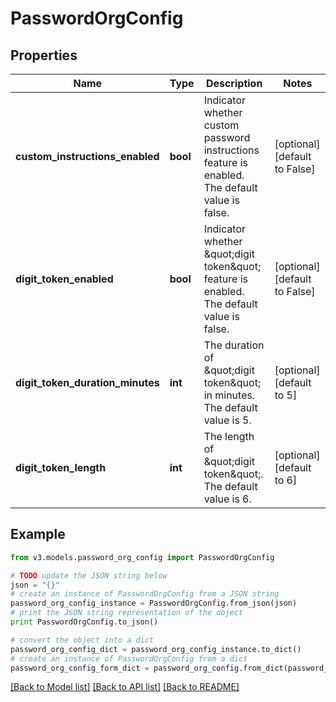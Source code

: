 # PasswordOrgConfig


## Properties
Name | Type | Description | Notes
------------ | ------------- | ------------- | -------------
**custom_instructions_enabled** | **bool** | Indicator whether custom password instructions feature is enabled. The default value is false. | [optional] [default to False]
**digit_token_enabled** | **bool** | Indicator whether \&quot;digit token\&quot; feature is enabled. The default value is false. | [optional] [default to False]
**digit_token_duration_minutes** | **int** | The duration of \&quot;digit token\&quot; in minutes. The default value is 5. | [optional] [default to 5]
**digit_token_length** | **int** | The length of \&quot;digit token\&quot;. The default value is 6. | [optional] [default to 6]

## Example

```python
from v3.models.password_org_config import PasswordOrgConfig

# TODO update the JSON string below
json = "{}"
# create an instance of PasswordOrgConfig from a JSON string
password_org_config_instance = PasswordOrgConfig.from_json(json)
# print the JSON string representation of the object
print PasswordOrgConfig.to_json()

# convert the object into a dict
password_org_config_dict = password_org_config_instance.to_dict()
# create an instance of PasswordOrgConfig from a dict
password_org_config_form_dict = password_org_config.from_dict(password_org_config_dict)
```
[[Back to Model list]](../README.md#documentation-for-models) [[Back to API list]](../README.md#documentation-for-api-endpoints) [[Back to README]](../README.md)


